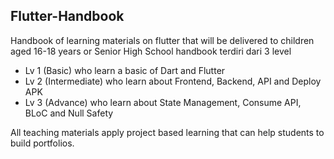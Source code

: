 Flutter-Handbook
--
Handbook of learning materials on flutter that will be delivered to children aged 16-18 years or Senior High School
handbook terdiri dari 3 level
- Lv 1 (Basic) who learn a basic of Dart and Flutter
- Lv 2 (Intermediate) who learn about Frontend, Backend, API and Deploy APK
- Lv 3 (Advance) who learn about State Management, Consume API, BLoC and Null Safety


All teaching materials apply project based learning that can help students to build portfolios.
